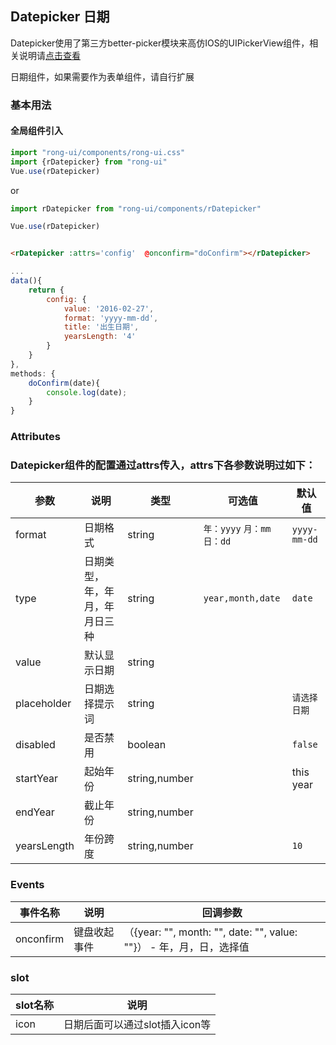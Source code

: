 ## Datepicker 日期

Datepicker使用了第三方better-picker模块来高仿IOS的UIPickerView组件，相关说明请[点击查看](https://github.com/ustbhuangyi/picker)

日期组件，如果需要作为表单组件，请自行扩展

### 基本用法

#### 全局组件引入


```js
import "rong-ui/components/rong-ui.css"
import {rDatepicker} from "rong-ui"
Vue.use(rDatepicker)
```

or

```js
import rDatepicker from "rong-ui/components/rDatepicker"

Vue.use(rDatepicker)

```
```html

<rDatepicker :attrs='config'  @onconfirm="doConfirm"></rDatepicker>

```

```js
...
data(){
	return {
		config: {
			value: '2016-02-27',
			format: 'yyyy-mm-dd',
			title: '出生日期',
			yearsLength: '4'
		}
	}
},
methods: {
	doConfirm(date){
		console.log(date);
	}
}
```

### Attributes

### Datepicker组件的配置通过attrs传入，attrs下各参数说明过如下：

| 参数      | 说明    | 类型      | 可选值       | 默认值   |
|---------- |-------- |---------- |-------------  |-------- |
| format | 日期格式 | string | `年：yyyy` `月：mm` `日：dd` |  `yyyy-mm-dd` |
| type  | 日期类型，年，年月，年月日三种    | string   | `year,month,date` | `date` |
| value | 默认显示日期 | string | | |
| placeholder  | 日期选择提示词    | string   |  | `请选择日期` |
| disabled  | 是否禁用   | boolean   |  | `false` |
| startYear  | 起始年份    | string,number   |  |  this year |
| endYear  | 截止年份    | string,number   |  |  |
| yearsLength  | 年份跨度    | string,number   |  | `10` |


### Events

| 事件名称      | 说明    | 回调参数      |
|---------- |-------- |---------- |
| onconfirm  | 键盘收起事件    | （{year: "", month: "", date: "", value: ""}） - 年，月，日，选择值 |

### slot
| slot名称      | 说明    | 
|---------- |-------- |
| icon  | 日期后面可以通过slot插入icon等    | 

